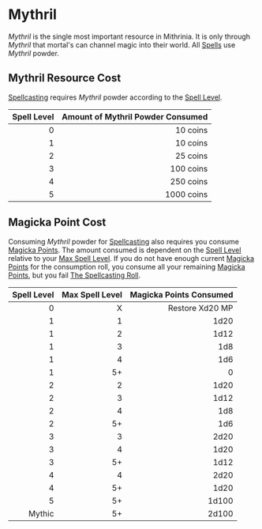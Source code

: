 # Mythril

*Mythril* is the single most important resource in Mithrinia. It is only through *Mythril* that mortal's can channel magic into their world. All [Spells](../Spells.md) use *Mythril* powder.

## Mythril Resource Cost

[Spellcasting](Spellcasting.md) requires *Mythril* powder according to the [Spell Level](../Spells/Spell%20Level.md).

| Spell Level | Amount of Mythril Powder Consumed |
| ----------: | --------------------------------: |
|           0 |                          10 coins |
|           1 |                          10 coins |
|           2 |                          25 coins |
|           3 |                         100 coins |
|           4 |                         250 coins |
|           5 |                        1000 coins |

## Magicka Point Cost

Consuming *Mythril* powder for [Spellcasting](Spellcasting.md) also requires you consume [Magicka Points](../../Player%20Characters/Point%20Pools/Magicka%20Points.md). The amount consumed is dependent on the [Spell Level](../Spells/Spell%20Level.md) relative to your [Max Spell Level](../Spells/Spell%20Level.md#Max%20Spell%20Level). If you do not have enough current [Magicka Points](../../Player%20Characters/Point%20Pools/Magicka%20Points.md) for the consumption roll, you consume all your remaining [Magicka Points](../../Player%20Characters/Point%20Pools/Magicka%20Points.md), but you fail [The Spellcasting Roll](Spellcasting.md#The%20Spellcasting%20Roll).

| Spell Level | Max Spell Level | Magicka Points Consumed |
| ----------: | --------------: | ----------------------: |
|           0 |               X |         Restore Xd20 MP |
|           1 |               1 |                    1d20 |
|           1 |               2 |                    1d12 |
|           1 |               3 |                     1d8 |
|           1 |               4 |                     1d6 |
|           1 |              5+ |                       0 |
|           2 |               2 |                    1d20 |
|           2 |               3 |                    1d12 |
|           2 |               4 |                     1d8 |
|           2 |              5+ |                     1d6 |
|           3 |               3 |                    2d20 |
|           3 |               4 |                    1d20 |
|           3 |              5+ |                    1d12 |
|           4 |               4 |                    2d20 |
|           4 |              5+ |                    1d20 |
|           5 |              5+ |                   1d100 |
|      Mythic |              5+ |                   2d100 |
